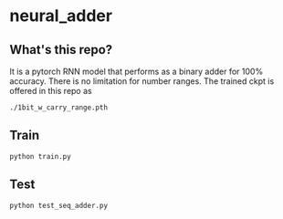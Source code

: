 # neural_adder
## What's this repo?
It is a pytorch RNN model that performs as a binary adder for 100% accuracy.
There is no limitation for number ranges.
The trained ckpt is offered in this repo as
```
./1bit_w_carry_range.pth
```
## Train
```
python train.py
```
## Test
```
python test_seq_adder.py
```